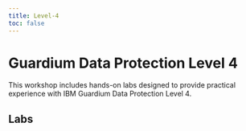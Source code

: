 ```yaml
---
title: Level-4
toc: false
---
```


# Guardium Data Protection Level 4

This workshop includes hands-on labs designed to provide practical experience with IBM Guardium Data Protection Level 4.

## Labs

<TileGrid>
  <NavTile to='/guardium/100' recursive />
  <NavTile to='/guardium/101' recursive />
  <NavTile to='/guardium/102' recursive />
  <NavTile to='/guardium/103' recursive />
  <NavTile to='/guardium/104' recursive />
  <NavTile to='/guardium/105' recursive />
</TileGrid>
